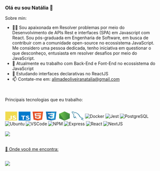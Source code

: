 ### Olá eu sou Natália 👋


Sobre min:
- 👩‍💻 Sou apaixonada em Resolver problemas por meio do Desenvolvimento de APIs Rest e interfaces (SPA) em Javascript com React. Sou pós-graduada em Engenharia de Software, em busca de contribuir com a comunidade open-source no ecossistema JavaScript.
Me considero uma pessoa dedicada, tenho iniciativa em questionar o que desconheço, entusiasta em resolver desafios por meio do JavaScript.
- 🔭 Atualmente eu trabalho com Back-End e Font-End no ecossistema do JavaScript
- 🌱 Estudando interfaces declarativas no ReactJS
- 📫 Contate-me em: alimadeoliveiranatalia@gmail.com
<br>
<p>Principais tecnologias que eu trabalho:</p>
<div style="display: inline_block"><br>
  <img align="center" alt="Js" height="30" width="40" src="https://raw.githubusercontent.com/devicons/devicon/master/icons/javascript/javascript-plain.svg">
  <img align="center" alt="Ts" height="30" width="40" src="https://raw.githubusercontent.com/devicons/devicon/master/icons/typescript/typescript-plain.svg">
  <img align="center" alt="HTML" height="30" width="40" src="https://raw.githubusercontent.com/devicons/devicon/master/icons/html5/html5-original.svg">
  <img align="center" alt="CSS" height="30" width="40" src="https://raw.githubusercontent.com/devicons/devicon/master/icons/css3/css3-original.svg">
  <img align="center" alt="NodeJS" height="30" width="40" src="https://raw.githubusercontent.com/devicons/devicon/master/icons/nodejs/nodejs-original.svg" />
  <img align="center" alt="MySQL" height="30" width="40" src="https://raw.githubusercontent.com/devicons/devicon/master/icons/mysql/mysql-original.svg">
  <img align="center" alt="Docker" height="30" width="40" src="https://cdn.jsdelivr.net/gh/devicons/devicon/icons/docker/docker-original-wordmark.svg">
  <img align="center" alt="Jest" height="30" width="40" src="https://cdn.jsdelivr.net/gh/devicons/devicon/icons/jest/jest-plain.svg">  
  <img align="center" alt="PostgreSQL" height="30" width="40" src="https://cdn.jsdelivr.net/gh/devicons/devicon/icons/postgresql/postgresql-original-wordmark.svg" />
  <img align="center" alt="Ubuntu" height="30" width="40" src="https://cdn.jsdelivr.net/gh/devicons/devicon/icons/ubuntu/ubuntu-plain-wordmark.svg" />
  <img align="center" alt="VSCode" height="30" width="40" src="https://cdn.jsdelivr.net/gh/devicons/devicon/icons/vscode/vscode-original.svg" />
  <img align="center" alt="NPM" height="30" width="40" src="https://cdn.jsdelivr.net/gh/devicons/devicon/icons/npm/npm-original-wordmark.svg" />
  <img align="center" alt="Express" height="30" width="40" src="https://cdn.jsdelivr.net/gh/devicons/devicon/icons/express/express-original.svg" />
  <img align="center" alt="React" height="30" width="40" src="https://cdn.jsdelivr.net/gh/devicons/devicon/icons/react/react-original.svg" />
  <img align="center" alt="NextJS" height="30" width="40" src="https://cdn.jsdelivr.net/gh/devicons/devicon/icons/nextjs/nextjs-original.svg" />
</div>
<br>
<div>
  <div>
    <a href="https://github.com/alimadeoliveiranatalia">
    <img height="180em" src="https://github-readme-stats.vercel.app/api/top-langs/?username=alimadeoliveiranatalia&layout=compact&langs_count=7&theme=radical"/>
  </div> 
  <br>
  <div> 
    <p >🔎 Onde você me encontra:</p><br/>
    <a href="https://www.linkedin.com/in/natalia-lima-oliveira-969330124/" target="_blank"><img src="https://img.shields.io/badge/-LinkedIn-%230077B5?style=for-the-badge&logo=linkedin&logoColor=white" target="_blank"></a> 
  </div>
</div>

